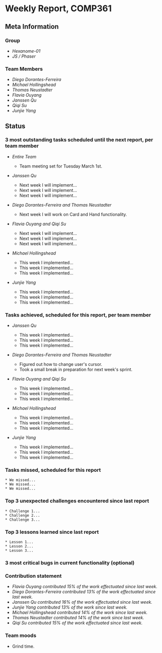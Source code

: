 # Weekly Report, COMP361

## Meta Information

### Group

 * *Hexanome-01*
 * *JS / Phaser*

### Team Members

 * *Diego Dorantes-Ferreira*
 * *Michael Hollingshead*
 * *Thomas Neustadter*
 * *Flavia Ouyang*
 * *Janssen Qu*
 * *Qiqi Su*
 * *Junjie Yang*

## Status

### 3 most outstanding tasks scheduled until the next report, per team member

* *Entire Team*
    * Team meeting set for Tuesday March 1st.

* *Janssen Qu*
    * Next week I will implement...
    * Next week I will implement...
    * Next week I will implement...

* *Diego Dorantes-Ferreira and Thomas Neustadter*
    * Next week I will work on Card and Hand functionality. 

 * *Flavia Ouyang and Qiqi Su*
    * Next week I will implement...
    * Next week I will implement...
    * Next week I will implement...
    
 * *Michael Hollingshead*
    * This week I implemented...
    * This week I implemented...
    * This week I implemented...

 * *Junjie Yang*
    * This week I implemented...
    * This week I implemented...
    * This week I implemented...

### Tasks achieved, scheduled for this report, per team member

* *Janssen Qu*
    * This week I implemented...
    * This week I implemented...
    * This week I implemented...

* *Diego Dorantes-Ferreira and Thomas Neustadter*
    * Figured out how to change user's cursor.
    * Took a small break in preparation for next week's sprint.

 * *Flavia Ouyang and Qiqi Su*
    * This week I implemented...
    * This week I implemented...
    * This week I implemented...

 * *Michael Hollingshead*
    * This week I implemented...
    * This week I implemented...
    * This week I implemented...

 * *Junjie Yang*
    * This week I implemented...
    * This week I implemented...
    * This week I implemented...

### Tasks missed, scheduled for this report

    * We missed...
    * We missed...
    * We missed...

### Top 3 unexpected challenges encountered since last report

    * Challenge 1...
    * Challenge 2...
    * Challenge 3...

### Top 3 lessons learned since last report

    * Lesson 1...
    * Lesson 2...
    * Lesson 3...

### 3 most critical bugs in current functionality (optional)


### Contribution statement

 * *Flavia Ouyang contributed 15% of the work effectuated since last week.*
 * *Diego Dorantes-Ferreira contributed 13% of the work effectuated since last week.*
 * *Janssen Qu contributed 16% of the work effectuated since last week.*
 * *Junjie Yang contributed 13% of the work since last week.*
 * *Michael Hollingshead contributed 14% of the work since last week.*
 * *Thomas Neustadter contributed 14% of the work since last week.*
 * *Qiqi Su contributed 15% of the work effectuated since last week.*

### Team moods

 * Grind time.
